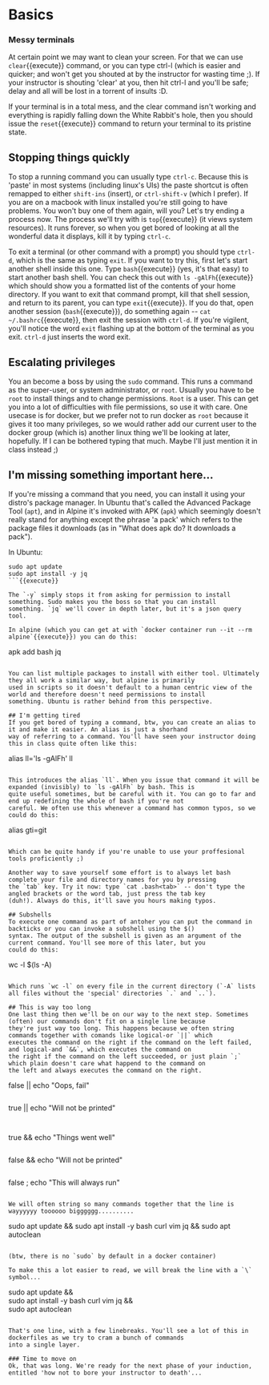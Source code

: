 # Basics 

### Messy terminals

At certain point we may want to clean your screen. For that we can use `clear`{{execute}} command,
or you can type ctrl-l (which is easier and quicker; and won't get you shouted at by the instructor for wasting time ;).
If your instructor is shouting 'clear' at you, then hit ctrl-l and you'll be safe; delay and all will be lost in a torrent
of insults :D.

If your terminal is in a total mess, and the clear command isn't working and everything is rapidly falling down the White
Rabbit's hole, then you should issue the ```reset```{{execute}} command to return your terminal to its pristine state.

## Stopping things quickly

To stop a running command you can usually type `ctrl-c`. Because this is 'paste' in most systems (including linux's UIs) the 
paste shortcut is often remapped to either `shift-ins` (insert), or `ctrl-shift-v` (which I prefer). If you are on a macbook with 
linux installed you're still going to have problems. You won't buy one of them again, will you? Let's try ending a process
now. The process we'll try with is `top`{{execute}} (it views system resources). It runs forever, so when you get bored
of looking at all the wonderful data it displays, kill it by typing `ctrl-c`.

To exit a terminal (or other command with a prompt) you should type `ctrl-d`, which is the same as typing `exit`. If you 
want to try this, first let's start another shell inside this one. Type ```bash```{{execute}} (yes, it's that easy) to start
another bash shell. You can check this out with ```ls -gAlFh```{{execute}} which should show you a formatted list of 
the contents of your home directory. If you want to exit that command prompt, kill that shell session, and return to its 
parent, you can type ```exit```{{execute}}. If you do that, open another session (```bash```{{execute}}), do something
again -- ```cat ~/.bashrc```{{execute}}, then exit the session with `ctrl-d`. If you're vigilent, you'll notice the word
`exit` flashing up at the bottom of the terminal as you exit. `ctrl-d` just inserts the word exit.

## Escalating privileges
You an become a boss by using the `sudo` command. This runs a command as the super-user, or system administrator, or `root`. 
Usually you have to be `root` to install things and to change permissions. `Root` is a user. This can get you into a lot
of difficulties with file permissions, so use it with care. One usecase is for docker, but we prefer not to run docker
as `root` because it gives it too many privileges, so we would rather add our current user to the docker group (which is)
another linux thing we'll be looking at later, hopefully. If I can be bothered typing that much. Maybe I'll just mention
it in class instead ;)

## I'm missing something important here...
If you're missing a command that you need, you can install it using your distro's package manager. In Ubuntu that's called
the Advanced Package Tool (`apt`), and in Alpine it's invoked with APK (`apk`) which seemingly doesn't really stand for 
anything except the phrase 'a pack' which refers to the package files it downloads (as in "What does apk do? It downloads 
a pack").

In Ubuntu:

```
sudo apt update
sudo apt install -y jq
```{{execute}}

The `-y` simply stops it from asking for permission to install something. Sudo makes you the boss so that you can install 
something. `jq` we'll cover in depth later, but it's a json query tool.

In alpine (which you can get at with `docker container run --it --rm alpine`{{execute}}) you can do this:

```
apk add bash jq
```

You can list multiple packages to install with either tool. Ultimately they all work a similar way, but alpine is primarily
used in scripts so it doesn't default to a human centric view of the world and therefore doesn't need permissions to install
something. Ubuntu is rather behind from this perspective.

## I'm getting tired
If you get bored of typing a command, btw, you can create an alias to it and make it easier. An alias is just a shorhand
way of referring to a command. You'll have seen your instructor doing this in class quite often like this:

```
alias ll='ls -gAlFh'
ll
```{{execute}}

This introduces the alias `ll`. When you issue that command it will be expanded (invisibly) to `ls -gAlFh` by bash. This is
quite useful sometimes, but be careful with it. You can go to far and end up redefining the whole of bash if you're not 
careful. We often use this whenever a command has common typos, so we could do this:

```
alias gti=git
```{{execute}}

Which can be quite handy if you're unable to use your proffesional tools proficiently ;)

Another way to save yourself some effort is to always let bash complete your file and directory names for you by pressing
the `tab` key. Try it now: type `cat .bash<tab>` -- don't type the angled brackets or the word tab, just press the tab key 
(duh!). Always do this, it'll save you hours making typos.

## Subshells
To execute one command as part of antoher you can put the command in backticks or you can invoke a subshell using the $()
syntax. The output of the subshell is given as an argument of the current command. You'll see more of this later, but you 
could do this:

```
wc -l $(ls -A)
```{{execute}}

Which runs `wc -l` on every file in the current directory (`-A` lists all files without the 'special' directories `.` and `..`).

## This is way too long
One last thing then we'll be on our way to the next step. Sometimes (often) our commands don't fit on a single line because
they're just way too long. This happens because we often string commands together with comands like logical-or `||` which
executes the command on the right if the command on the left failed, and logical-and `&&`, which executes the command on 
the right if the command on the left succeeded, or just plain `;` which plain doesn't care what happend to the command on
the left and always executes the command on the right.

```
false || echo "Oops, fail"
```{{execute}}

```
true || echo "Will not be printed"
```{{execute}}
  
```
true && echo "Things went well"
```{{execute}}

```
false && echo "Will not be printed"
```{{execute}}

```
false ; echo "This will always run"
```{{execute}}

We will often string so many commands together that the line is wayyyyyy toooooo bigggggg..........

```
sudo apt update && sudo apt install -y bash curl vim jq && sudo apt autoclean
```{{execute}}

(btw, there is no `sudo` by default in a docker container)

To make this a lot easier to read, we will break the line with a `\` symbol...

```
sudo apt update && \
sudo apt install -y bash curl vim jq && \
sudo apt autoclean
```{{execute}}

That's one line, with a few linebreaks. You'll see a lot of this in dockerfiles as we try to cram a bunch of commands
into a single layer.

### Time to move on
Ok, that was long. We're ready for the next phase of your induction, entitled 'how not to bore your instructor to death'...